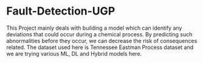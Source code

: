 # Fault-Detection-UGP
This Project mainly deals with building a model which can identify any deviations that could occur during a chemical process. By predicting such abnormalities before they occur, we can decrease the risk of consequences related. The dataset used here is Tennessee Eastman Process dataset and we are trying various ML, DL and Hybrid models here.  
